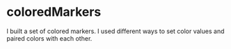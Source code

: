 # coloredMarkers
I built a set of colored markers. I used different ways to set color values and paired colors with each other.

